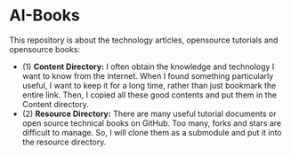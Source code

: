 # AI-Books

This repository is about the technology articles, opensource tutorials and opensource books:
 - (1) **Content Directory:** I often obtain the knowledge and technology I want to know from the internet. When I found something particularly useful, I want to keep it for a long time, rather than just bookmark the entire link. Then, I copied all these good contents and put them in the Content directory.  
 - (2) **Resource Directory:** There are many useful tutorial documents or open source technical books on GitHub. Too many, forks and stars are difficult to manage. So, I will clone them as a submodule and put it into the resource directory.  
  
  